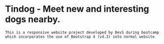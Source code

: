Tindog - Meet new and interesting dogs nearby.
===============================
`This is a responsive website project developed by DevS during bootcamp which incorporates the use of Bootstrap 4 (v4.3) into normal website`
